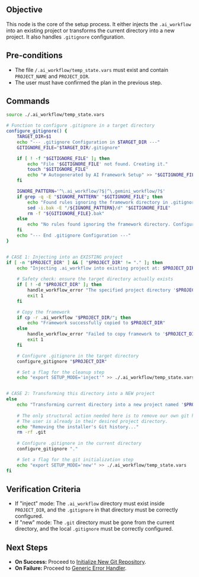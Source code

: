 ## Objective
This node is the core of the setup process. It either injects the `.ai_workflow` into an existing project or transforms the current directory into a new project. It also handles `.gitignore` configuration.

## Pre-conditions
- The file `/.ai_workflow/temp_state.vars` must exist and contain `PROJECT_NAME` and `PROJECT_DIR`.
- The user must have confirmed the plan in the previous step.

## Commands
```bash
source ./.ai_workflow/temp_state.vars

# Function to configure .gitignore in a target directory
configure_gitignore() {
    TARGET_DIR=$1
    echo "--- .gitignore Configuration in $TARGET_DIR ---"
    GITIGNORE_FILE="$TARGET_DIR/.gitignore"

    if [ ! -f "$GITIGNORE_FILE" ]; then
        echo "File '$GITIGNORE_FILE' not found. Creating it."
        touch "$GITIGNORE_FILE"
        echo "# Autogenerated by AI Framework Setup" >> "$GITIGNORE_FILE"
    fi

    IGNORE_PATTERN='^\.ai_workflow/?$|^\.gemini_workflow/?$'
    if grep -q -E "$IGNORE_PATTERN" "$GITIGNORE_FILE"; then
        echo "Found rules ignoring the framework directory in .gitignore. Removing them..."
        sed -i.bak -E "/${IGNORE_PATTERN}/d" "$GITIGNORE_FILE"
        rm -f "${GITIGNORE_FILE}.bak"
    else
        echo "No rules found ignoring the framework directory. Configuration is correct."
    fi
    echo "--- End .gitignore Configuration ---"
}


# CASE 1: Injecting into an EXISTING project
if [ -n "$PROJECT_DIR" ] && [ "$PROJECT_DIR" != "." ]; then
    echo "Injecting .ai_workflow into existing project at: $PROJECT_DIR"
    
    # Safety check: ensure the target directory actually exists
    if [ ! -d "$PROJECT_DIR" ]; then
        handle_workflow_error "The specified project directory '$PROJECT_DIR' does not exist."
        exit 1
    fi

    # Copy the framework
    if cp -r .ai_workflow "$PROJECT_DIR/"; then
        echo "Framework successfully copied to $PROJECT_DIR"
    else
        handle_workflow_error "Failed to copy framework to '$PROJECT_DIR'. Check permissions."
        exit 1
    fi

    # Configure .gitignore in the target directory
    configure_gitignore "$PROJECT_DIR"

    # Set a flag for the cleanup step
    echo "export SETUP_MODE='inject'" >> ./.ai_workflow/temp_state.vars


# CASE 2: Transforming this directory into a NEW project
else
    echo "Transforming current directory into a new project named '$PROJECT_NAME'."
    
    # The only structural action needed here is to remove our own git history.
    # The user is already in their desired project directory.
    echo "Removing the installer's Git history..."
    rm -rf .git
    
    # Configure .gitignore in the current directory
    configure_gitignore "."

    # Set a flag for the git initialization step
    echo "export SETUP_MODE='new'" >> ./.ai_workflow/temp_state.vars
fi
```

## Verification Criteria
- If "inject" mode: The `.ai_workflow` directory must exist inside `PROJECT_DIR`, and the `.gitignore` in that directory must be correctly configured.
- If "new" mode: The `.git` directory must be gone from the current directory, and the local `.gitignore` must be correctly configured.

## Next Steps
- **On Success:** Proceed to [Initialize New Git Repository](./04_init_git.md).
- **On Failure:** Proceed to [Generic Error Handler](../../common/error.md).